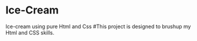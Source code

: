 # Ice-Cream
Ice-cream using pure Html and Css
#This project is designed to brushup my Html and CSS skills.
